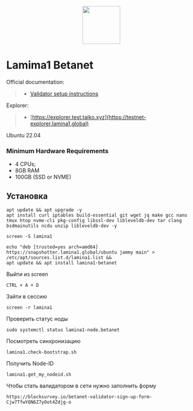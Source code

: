 <p align="center">
  <img height="100" height="auto" src="https://github.com/freshe4qa/lamina1/assets/85982863/d144c3fc-068a-46ad-8e16-4f740e2c7ad6">
</p>

# Lamima1 Betanet

Official documentation:
>- [Validator setup instructions](https://docs.lamina1.com/docs/Running-a-Betanet-Node)

Explorer:
>- [https://explorer.test.taiko.xyz](https://testnet-explorer.lamina1.global)

Ubuntu 22.04
### Minimum Hardware Requirements
 - 4 CPUs;
 - 8GB RAM
 - 100GB (SSD or NVME)

## Установка
```
apt update && apt upgrade -y
apt install curl iptables build-essential git wget jq make gcc nano tmux htop nvme-cli pkg-config libssl-dev libleveldb-dev tar clang bsdmainutils ncdu unzip libleveldb-dev -y    
```

```
screen -S lamina1
```

```
echo "deb [trusted=yes arch=amd64] https://snapshotter.lamina1.global/ubuntu jammy main" > /etc/apt/sources.list.d/lamina1.list && 
apt update && apt install lamina1-betanet
```
Выйти из screen
```
CTRL + A + D
```
Зайти в сессию
```
screen -r lamina1
```
Проверить статус ноды
```
sudo systemctl status lamina1-node.betanet
```
Посмотреть синхронизацию
```
lamina1.check-bootstrap.sh
```

Получить Node-ID 
```
lamina1.get_my_nodeid.sh
```

Чтобы стать валидатором в сети нужно заполнить форму
```
https://blocksurvey.io/betanet-validator-sign-up-form-Cjw7TfwYQN6Z7yOot4Zdjg-o
```
